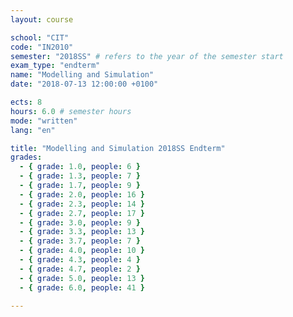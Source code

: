 ```yaml
---
layout: course

school: "CIT"
code: "IN2010"
semester: "2018SS" # refers to the year of the semester start
exam_type: "endterm"
name: "Modelling and Simulation"
date: "2018-07-13 12:00:00 +0100"

ects: 8
hours: 6.0 # semester hours
mode: "written"
lang: "en"

title: "Modelling and Simulation 2018SS Endterm"
grades:
  - { grade: 1.0, people: 6 }
  - { grade: 1.3, people: 7 }
  - { grade: 1.7, people: 9 }
  - { grade: 2.0, people: 16 }
  - { grade: 2.3, people: 14 }
  - { grade: 2.7, people: 17 }
  - { grade: 3.0, people: 9 }
  - { grade: 3.3, people: 13 }
  - { grade: 3.7, people: 7 }
  - { grade: 4.0, people: 10 }
  - { grade: 4.3, people: 4 }
  - { grade: 4.7, people: 2 }
  - { grade: 5.0, people: 13 }
  - { grade: 6.0, people: 41 }

---
```



